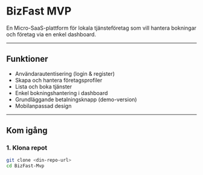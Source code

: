 # BizFast MVP

En Micro-SaaS-plattform för lokala tjänsteföretag som vill hantera bokningar och företag via en enkel dashboard.

---

## Funktioner

- Användarautentisering (login & register)
- Skapa och hantera företagsprofiler
- Lista och boka tjänster
- Enkel bokningshantering i dashboard
- Grundläggande betalningsknapp (demo-version)
- Mobilanpassad design

---

## Kom igång

### 1. Klona repot

```bash
git clone <din-repo-url>
cd BizFast-Mvp
